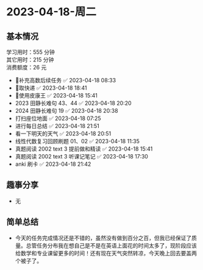 # 2023-04-18-周二

## 基本情况

学习用时：555 分钟  
其它用时：215 分钟  
消费额度：26 元

-   📌补充高数后续任务 ✅ 2023-04-18 08:33
-   📌取快递 ✅ 2023-04-18 18:41
-   📌使用皮康王 ✅ 2023-04-18 15:41
-   2023 田静长难句 43、44 ✅ 2023-04-18 20:20
-   2024 田静长难句 19 ✅ 2023-04-18 20:38
-   打扫座位地面 ✅ 2023-04-18 07:25
-   进行每日总结 ✅ 2023-04-18 21:51
-   看一下明天的天气 ✅ 2023-04-18 20:51
-   线性代数复习回顾刷题 01、02 ✅ 2023-04-18 11:35
-   真题阅读 2002 text 3 提前做和精读 ✅ 2023-04-18 15:41
-   真题阅读 2002 text 3 听课记笔记 ✅ 2023-04-18 17:30
-   anki 刷卡 ✅ 2023-04-18 21:42

## 趣事分享

- 无

## 简单总结

- 今天的任务完成情况还是不错的，虽然没有做到百分之百，但我已经保证了质量。总管任务分布我在想自己是不是在英语上面花的时间太多了，现阶段应该给数学和专业课留更多的时间！还有现在天气突然转凉，今天晚上回去要盖两个被子了。